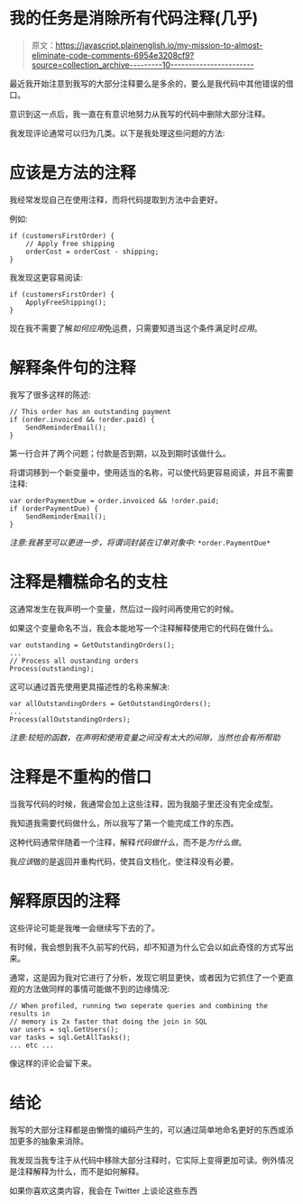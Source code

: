 # 我的任务是消除所有代码注释(几乎)

> 原文：<https://javascript.plainenglish.io/my-mission-to-almost-eliminate-code-comments-6954e3208cf9?source=collection_archive---------10----------------------->

最近我开始注意到我写的大部分注释要么是多余的，要么是我代码中其他错误的借口。

意识到这一点后，我一直在有意识地努力从我写的代码中删除大部分注释。

我发现评论通常可以归为几类。以下是我处理这些问题的方法:

# 应该是方法的注释

我经常发现自己在使用注释，而将代码提取到方法中会更好。

例如:

```
if (customersFirstOrder) {
    // Apply free shipping
    orderCost = orderCost - shipping;
}
```

我发现这更容易阅读:

```
if (customersFirstOrder) {
    ApplyFreeShipping();
}
```

现在我不需要了解*如何应用*免运费，只需要知道当这个条件满足时*应用*。

# 解释条件句的注释

我写了很多这样的陈述:

```
// This order has an outstanding payment
if (order.invoiced && !order.paid) {
    SendReminderEmail();
}
```

第一行合并了两个问题；付款是否到期，以及到期时该做什么。

将谓词移到一个新变量中，使用适当的名称，可以使代码更容易阅读，并且不需要注释:

```
var orderPaymentDue = order.invoiced && !order.paid;
if (orderPaymentDue) {
    SendReminderEmail();
}
```

*注意:我甚至可以更进一步，将谓词封装在订单对象中:* `*order.PaymentDue*`

# 注释是糟糕命名的支柱

这通常发生在我声明一个变量，然后过一段时间再使用它的时候。

如果这个变量命名不当，我会本能地写一个注释解释使用它的代码在做什么。

```
var outstanding = GetOutstandingOrders();
...
// Process all oustanding orders
Process(outstanding);
```

这可以通过首先使用更具描述性的名称来解决:

```
var allOutstandingOrders = GetOutstandingOrders();
...
Process(allOutstandingOrders);
```

*注意:较短的函数，在声明和使用变量之间没有太大的间隙，当然也会有所帮助*

# 注释是不重构的借口

当我写代码的时候，我通常会加上这些注释，因为我脑子里还没有完全成型。

我知道我需要代码做什么，所以我写了第一个能完成工作的东西。

这种代码通常伴随着一个注释，解释*代码做什么*，而不是*为什么做*。

我*应该*做的是返回并重构代码，使其自文档化，使注释没有必要。

# 解释原因的注释

这些评论可能是我唯一会继续写下去的了。

有时候，我会想到我不久前写的代码，却不知道为什么它会以如此奇怪的方式写出来。

通常，这是因为我对它进行了分析，发现它明显更快，或者因为它抓住了一个更直观的方法做同样的事情可能做不到的边缘情况:

```
// When profiled, running two seperate queries and combining the results in 
// memory is 2x faster that doing the join in SQL
var users = sql.GetUsers();
var tasks = sql.GetAllTasks();
... etc ...
```

像这样的评论会留下来。

# 结论

我写的大部分注释都是由懒惰的编码产生的，可以通过简单地命名更好的东西或添加更多的抽象来消除。

我发现当我专注于从代码中移除大部分注释时，它实际上变得更加可读。例外情况是注释解释为什么，而不是如何解释。

如果你喜欢这类内容，我会在 Twitter 上谈论这些东西